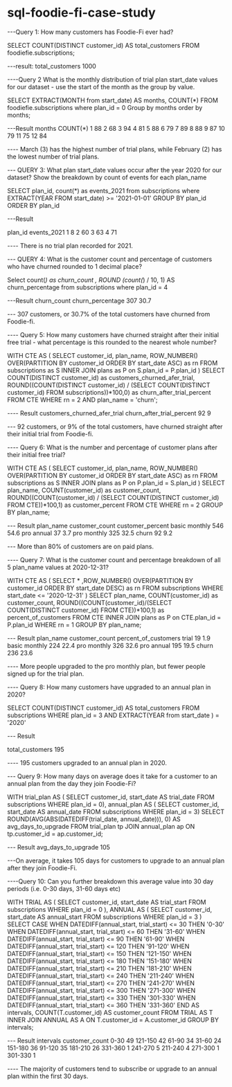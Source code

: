 # sql-foodie-fi-case-study
---Query 1: How many customers has Foodie-Fi ever had?

SELECT COUNT(DISTINCT customer_id)
AS total_customers
FROM foodiefie.subscriptions;

---result:
total_customers	
1000	

----Query 2 What is the monthly distribution of trial plan start_date values for our dataset - use the start of the month as the group by value.

SELECT EXTRACT(MONTH from start_date) AS months, COUNT(*)
FROM foodiefie.subscriptions 
where plan_id = 0 
Group by months
order by months;

---Result
months	COUNT(*)
1	      88
2	      68
3	      94
4     	81
5	      88
6	      79
7     	89
8     	88
9     	87
10    	79
11    	75
12	    84

----	March (3) has the highest number of trial plans, while February (2) has the lowest number of trial plans.


--- QUERY 3: What plan start_date values occur after the year 2020 for our dataset? Show the breakdown by count of events for each plan_name

SELECT plan_id, count(*)
as events_2021 
from subscriptions
 where EXTRACT(YEAR FROM start_date) >= '2021-01-01'
GROUP BY plan_id
 ORDER BY plan_id

 ---Result

 plan_id	events_2021
1        	8
2	        60
3	        63
4	        71

---- There is no trial plan recorded for 2021.

--- QUERY 4: What is the customer count and percentage of customers who have churned rounded to 1 decimal place?

Select count(*) as churn_count , 
ROUND (count(*) / 10, 1) AS churn_percentage 
from subscriptions
 where plan_id = 4

---Result
churn_count  	churn_percentage
307	          30.7

--- 	307 customers, or 30.7% of the total customers have churned from Foodie-fi.

---- Query 5: How many customers have churned straight after their initial free trial - what percentage is this rounded to the nearest whole number?

WITH CTE AS (
SELECT 
customer_id,
plan_name,
ROW_NUMBER() OVER(PARTITION BY customer_id ORDER BY start_date ASC) as rn
FROM subscriptions as S
INNER JOIN plans as P on S.plan_id = P.plan_id
)
SELECT 
COUNT(DISTINCT customer_id) 
as customers_churned_afer_trial,
ROUND((COUNT(DISTINCT customer_id) / (SELECT COUNT(DISTINCT customer_id)
FROM subscriptions))*100,0) as churn_after_trial_percent
FROM CTE
WHERE rn = 2
AND plan_name = 'churn';

---- Result
customers_churned_afer_trial	churn_after_trial_percent
92	                           9

--- 92 customers, or 9% of the total customers, have churned straight after their initial trial  from Foodie-fi.

---- Query 6: What is the number and percentage of customer plans after their initial free trial?

WITH CTE AS (
SELECT
customer_id,
plan_name,
ROW_NUMBER() OVER(PARTITION BY customer_id ORDER BY start_date ASC) as rn
FROM subscriptions as S
INNER JOIN plans as P on P.plan_id = S.plan_id
)
SELECT 
plan_name,
COUNT(customer_id) as customer_count,
ROUND((COUNT(customer_id) / (SELECT COUNT(DISTINCT customer_id) FROM CTE))*100,1) as customer_percent
FROM CTE
WHERE rn = 2
GROUP BY plan_name;

--- Result
plan_name   	     customer_count     	customer_percent
basic monthly    	546                	54.6
pro annual       	37	                 3.7
pro monthly      	325                	32.5
churn            	92                  9.2

---	More than 80% of customers are on paid plans.

---- Query 7: What is the customer count and percentage breakdown of all 5 plan_name values at 2020-12-31?

WITH CTE AS (
SELECT *
,ROW_NUMBER() OVER(PARTITION BY customer_id ORDER BY start_date DESC) as rn
FROM subscriptions
WHERE start_date <= '2020-12-31'
)
SELECT 
plan_name,
COUNT(customer_id) as customer_count,
ROUND((COUNT(customer_id)/(SELECT COUNT(DISTINCT customer_id) FROM CTE))*100,1) 
as percent_of_customers
FROM CTE
INNER JOIN plans 
as P on CTE.plan_id = P.plan_id
WHERE rn = 1
GROUP BY plan_name;

--- Result 
plan_name	      customer_count	   percent_of_customers
trial	          19	               1.9
basic monthly  	224              	22.4
pro monthly	    326              	32.6
pro annual     	195              	19.5
churn	          236              	23.6

----	More people upgraded to the pro monthly plan, but fewer people signed up for the trial plan.

---- Query 8: How many customers have upgraded to an annual plan in 2020?

SELECT COUNT(DISTINCT customer_id) AS total_customers
FROM subscriptions 
WHERE plan_id = 3 AND EXTRACT(YEAR from start_date ) = '2020'

--- Result

total_customers
195

---- 	195 customers upgraded to an annual plan in 2020.

--- Query 9: How many days on average does it take for a customer to an annual plan from the day they join Foodie-Fi?

WITH trial_plan AS (
    SELECT customer_id,
           start_date AS trial_date
    FROM subscriptions
    WHERE plan_id = 0),
annual_plan AS (
    SELECT customer_id,
           start_date AS annual_date
    FROM subscriptions
    WHERE plan_id = 3)
SELECT ROUND(AVG(ABS(DATEDIFF(trial_date, annual_date))), 0) AS avg_days_to_upgrade
FROM trial_plan tp
JOIN annual_plan ap ON tp.customer_id = ap.customer_id;

--- Result 
avg_days_to_upgrade
105

---On average, it takes 105 days for customers to upgrade to an annual plan after they join Foodie-Fi.

----Query 10: Can you further breakdown this average value into 30 day periods (i.e. 0-30 days, 31-60 days etc)

WITH TRIAL AS (
    SELECT customer_id, 
           start_date AS trial_start 
    FROM subscriptions 
    WHERE plan_id = 0
), 
ANNUAL AS (
    SELECT customer_id, 
           start_date AS annual_start 
    FROM subscriptions 
    WHERE plan_id = 3
)
SELECT 
    CASE 
        WHEN DATEDIFF(annual_start, trial_start) <= 30 THEN '0-30'
        WHEN DATEDIFF(annual_start, trial_start) <= 60 THEN '31-60'
        WHEN DATEDIFF(annual_start, trial_start) <= 90 THEN '61-90'
        WHEN DATEDIFF(annual_start, trial_start) <= 120 THEN '91-120'
        WHEN DATEDIFF(annual_start, trial_start) <= 150 THEN '121-150'
        WHEN DATEDIFF(annual_start, trial_start) <= 180 THEN '151-180'
        WHEN DATEDIFF(annual_start, trial_start) <= 210 THEN '181-210'
        WHEN DATEDIFF(annual_start, trial_start) <= 240 THEN '211-240'
        WHEN DATEDIFF(annual_start, trial_start) <= 270 THEN '241-270'
        WHEN DATEDIFF(annual_start, trial_start) <= 300 THEN '271-300'
        WHEN DATEDIFF(annual_start, trial_start) <= 330 THEN '301-330'
        WHEN DATEDIFF(annual_start, trial_start) <= 360 THEN '331-360'
    END AS intervals,
    COUNT(T.customer_id) AS customer_count 
FROM TRIAL AS T 
INNER JOIN ANNUAL AS A ON T.customer_id = A.customer_id 
GROUP BY intervals;

--- Result
intervals	    customer_count
0-30         	49
121-150      	42
61-90	        34
31-60	        24
151-180      	36
91-120	       35
181-210	      26
331-360      	1
241-270      	5
211-240      	4
271-300      	1
301-330      	1

---- The majority of customers tend to subscribe or upgrade to an annual plan within the first 30 days.


